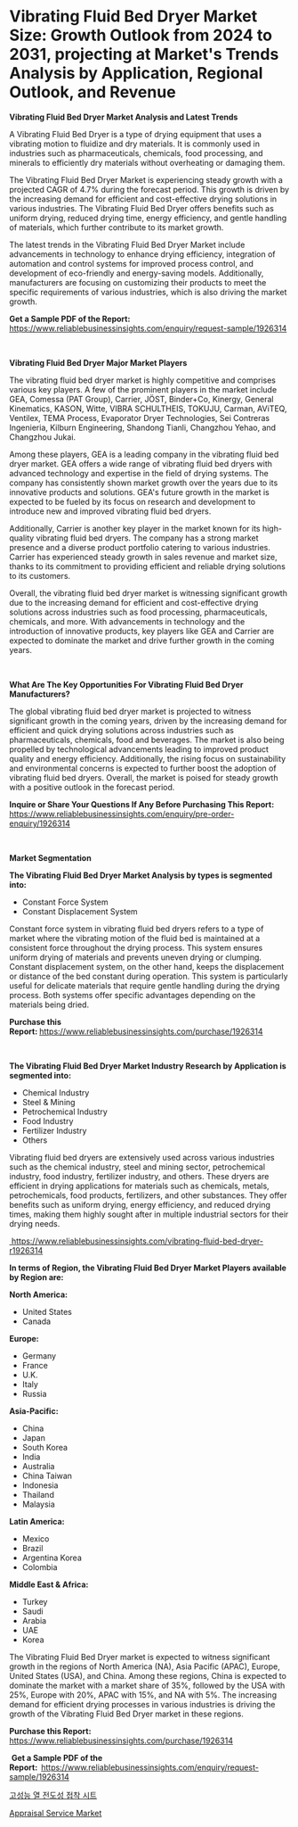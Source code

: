 <p><h1>Vibrating Fluid Bed Dryer Market Size: Growth Outlook from 2024 to 2031, projecting at Market's Trends Analysis by Application, Regional Outlook, and Revenue</h1></p><p><strong>Vibrating Fluid Bed Dryer Market Analysis and Latest Trends</strong></p>
<p><p>A Vibrating Fluid Bed Dryer is a type of drying equipment that uses a vibrating motion to fluidize and dry materials. It is commonly used in industries such as pharmaceuticals, chemicals, food processing, and minerals to efficiently dry materials without overheating or damaging them.</p><p>The Vibrating Fluid Bed Dryer Market is experiencing steady growth with a projected CAGR of 4.7% during the forecast period. This growth is driven by the increasing demand for efficient and cost-effective drying solutions in various industries. The Vibrating Fluid Bed Dryer offers benefits such as uniform drying, reduced drying time, energy efficiency, and gentle handling of materials, which further contribute to its market growth.</p><p>The latest trends in the Vibrating Fluid Bed Dryer Market include advancements in technology to enhance drying efficiency, integration of automation and control systems for improved process control, and development of eco-friendly and energy-saving models. Additionally, manufacturers are focusing on customizing their products to meet the specific requirements of various industries, which is also driving the market growth.</p></p>
<p><strong>Get a Sample PDF of the Report:&nbsp;</strong> <a href="https://www.reliablebusinessinsights.com/enquiry/request-sample/1926314">https://www.reliablebusinessinsights.com/enquiry/request-sample/1926314</a></p>
<p>&nbsp;</p>
<p><strong>Vibrating Fluid Bed Dryer Major Market Players</strong></p>
<p><p>The vibrating fluid bed dryer market is highly competitive and comprises various key players. A few of the prominent players in the market include GEA, Comessa (PAT Group), Carrier, JÖST, Binder+Co, Kinergy, General Kinematics, KASON, Witte, VIBRA SCHULTHEIS, TOKUJU, Carman, AViTEQ, Ventilex, TEMA Process, Evaporator Dryer Technologies, Sei Contreras Ingenieria, Kilburn Engineering, Shandong Tianli, Changzhou Yehao, and Changzhou Jukai.</p><p>Among these players, GEA is a leading company in the vibrating fluid bed dryer market. GEA offers a wide range of vibrating fluid bed dryers with advanced technology and expertise in the field of drying systems. The company has consistently shown market growth over the years due to its innovative products and solutions. GEA's future growth in the market is expected to be fueled by its focus on research and development to introduce new and improved vibrating fluid bed dryers.</p><p>Additionally, Carrier is another key player in the market known for its high-quality vibrating fluid bed dryers. The company has a strong market presence and a diverse product portfolio catering to various industries. Carrier has experienced steady growth in sales revenue and market size, thanks to its commitment to providing efficient and reliable drying solutions to its customers.</p><p>Overall, the vibrating fluid bed dryer market is witnessing significant growth due to the increasing demand for efficient and cost-effective drying solutions across industries such as food processing, pharmaceuticals, chemicals, and more. With advancements in technology and the introduction of innovative products, key players like GEA and Carrier are expected to dominate the market and drive further growth in the coming years.</p></p>
<p>&nbsp;</p>
<p><strong>What Are The Key Opportunities For Vibrating Fluid Bed Dryer Manufacturers?</strong></p>
<p><p>The global vibrating fluid bed dryer market is projected to witness significant growth in the coming years, driven by the increasing demand for efficient and quick drying solutions across industries such as pharmaceuticals, chemicals, food and beverages. The market is also being propelled by technological advancements leading to improved product quality and energy efficiency. Additionally, the rising focus on sustainability and environmental concerns is expected to further boost the adoption of vibrating fluid bed dryers. Overall, the market is poised for steady growth with a positive outlook in the forecast period.</p></p>
<p><strong>Inquire or Share Your Questions If Any Before Purchasing This Report:</strong> <a href="https://www.reliablebusinessinsights.com/enquiry/pre-order-enquiry/1926314">https://www.reliablebusinessinsights.com/enquiry/pre-order-enquiry/1926314</a></p>
<p>&nbsp;</p>
<p><strong>Market Segmentation</strong></p>
<p><strong>The Vibrating Fluid Bed Dryer Market Analysis by types is segmented into:</strong></p>
<p><ul><li>Constant Force System</li><li>Constant Displacement System</li></ul></p>
<p><p>Constant force system in vibrating fluid bed dryers refers to a type of market where the vibrating motion of the fluid bed is maintained at a consistent force throughout the drying process. This system ensures uniform drying of materials and prevents uneven drying or clumping. Constant displacement system, on the other hand, keeps the displacement or distance of the bed constant during operation. This system is particularly useful for delicate materials that require gentle handling during the drying process. Both systems offer specific advantages depending on the materials being dried.</p></p>
<p><strong>Purchase this Report:&nbsp;</strong><a href="https://www.reliablebusinessinsights.com/purchase/1926314">https://www.reliablebusinessinsights.com/purchase/1926314</a></p>
<p>&nbsp;</p>
<p><strong>The Vibrating Fluid Bed Dryer Market Industry Research by Application is segmented into:</strong></p>
<p><ul><li>Chemical Industry</li><li>Steel & Mining</li><li>Petrochemical Industry</li><li>Food Industry</li><li>Fertilizer Industry</li><li>Others</li></ul></p>
<p><p>Vibrating fluid bed dryers are extensively used across various industries such as the chemical industry, steel and mining sector, petrochemical industry, food industry, fertilizer industry, and others. These dryers are efficient in drying applications for materials such as chemicals, metals, petrochemicals, food products, fertilizers, and other substances. They offer benefits such as uniform drying, energy efficiency, and reduced drying times, making them highly sought after in multiple industrial sectors for their drying needs.</p></p>
<p><a href="https://www.reliablebusinessinsights.com/vibrating-fluid-bed-dryer-r1926314">&nbsp;https://www.reliablebusinessinsights.com/vibrating-fluid-bed-dryer-r1926314</a></p>
<p><strong>In terms of Region, the Vibrating Fluid Bed Dryer Market Players available by Region are:</strong></p>
<p>
    <p> <strong> North America: </strong>
        <ul>
            <li>United States</li>
            <li>Canada</li>
        </ul>
        </p> 
    <p> <strong> Europe: </strong>
        <ul>
            <li>Germany</li>
            <li>France</li>
            <li>U.K.</li>
            <li>Italy</li>
            <li>Russia</li>
        </ul>
        </p> 
    <p> <strong> Asia-Pacific: </strong>
        <ul>
            <li>China</li>
            <li>Japan</li>
            <li>South Korea</li>
            <li>India</li>
            <li>Australia</li>
            <li>China Taiwan</li>
            <li>Indonesia</li>
            <li>Thailand</li>
            <li>Malaysia</li>
        </ul>
        </p> 
    <p> <strong> Latin America: </strong>
        <ul>
            <li>Mexico</li>
            <li>Brazil</li>
            <li>Argentina Korea</li>
            <li>Colombia</li>
        </ul>
        </p> 
    <p> <strong> Middle East & Africa: </strong>
        <ul>
            <li>Turkey</li>
            <li>Saudi</li>
            <li>Arabia</li>
            <li>UAE</li>
            <li>Korea</li>
        </ul>
    </p>
    </p>
<p><p>The Vibrating Fluid Bed Dryer market is expected to witness significant growth in the regions of North America (NA), Asia Pacific (APAC), Europe, United States (USA), and China. Among these regions, China is expected to dominate the market with a market share of 35%, followed by the USA with 25%, Europe with 20%, APAC with 15%, and NA with 5%. The increasing demand for efficient drying processes in various industries is driving the growth of the Vibrating Fluid Bed Dryer market in these regions.</p></p>
<p><strong>Purchase this Report: </strong><a href="https://www.reliablebusinessinsights.com/purchase/1926314">https://www.reliablebusinessinsights.com/purchase/1926314</a></p>
<p>&nbsp;<strong>Get a Sample PDF of the Report:&nbsp;&nbsp;</strong><a href="https://www.reliablebusinessinsights.com/enquiry/request-sample/1926314">https://www.reliablebusinessinsights.com/enquiry/request-sample/1926314</a></p>
<p><strong></strong></p>
<p><p><a href="https://github.com/alfitoms13/Market-Research-Report-List-1/blob/main/4148328108388.md">고성능 열 전도성 접착 시트</a></p><p><a href="https://github.com/Angelnienowdseej3e45z3p8c/Market-Research-Report-List-2/blob/main/appraisal-service-market.md">Appraisal Service Market</a></p></p>